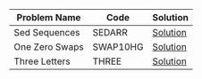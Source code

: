 
|Problem Name|  Code|Solution|
|--|--|--|
| Sed Sequences |  SEDARR|[Solution](./SEDARR/Codechef.java)|
| One Zero Swaps |  SWAP10HG|[Solution](./SWAP10HG/Codechef.java)|
| Three Letters |  THREE|[Solution](./THREE/Codechef.java)|
